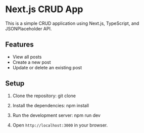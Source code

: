 # Next.js CRUD App

This is a simple CRUD application using Next.js, TypeScript, and JSONPlaceholder API.

## Features

- View all posts
- Create a new post
- Update or delete an existing post

## Setup

1. Clone the repository:
git clone <your-repo-url>

2. Install the dependencies:
npm install

3. Run the development server:
npm run dev

4. Open `http://localhost:3000` in your browser.
